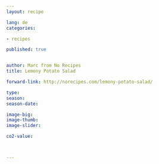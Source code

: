```yaml
---
layout: recipe

lang: de
categories:

- recipes

published: true


author: Marc from No Recipes
title: Lemony Potato Salad

forward-link: http://norecipes.com/lemony-potato-salad/

type: 
season: 
season-date:  

image-big: 
image-thumb: 
image-slider: 

co2-value: 



---
```

